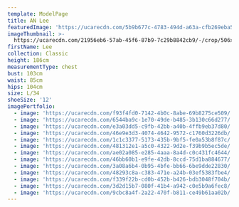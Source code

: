 ```yaml
---
template: ModelPage
title: AN Lee
featuredImage: 'https://ucarecdn.com/5b9b677c-4783-494d-a63a-cfb269eba5ba/'
imageThumbnail: >-
  https://ucarecdn.com/21956eb6-57ab-45f6-87b9-7c29b8842cb9/-/crop/506x800/649,0/-/preview/
firstName: Lee
collection: Classic
height: 186cm
measurementType: chest
bust: 103cm
waist: 85cm
hips: 104cm
size: L/34
shoeSize: '12'
imagePortfolio:
  - image: 'https://ucarecdn.com/f93f4fd0-7142-4b0c-8abe-69b8275ce509/'
  - image: 'https://ucarecdn.com/6544ba9c-1e70-49de-b485-3b130c66d277/'
  - image: 'https://ucarecdn.com/e3a03dd5-c9fb-42bb-a40b-4ffb9eb37d80/'
  - image: 'https://ucarecdn.com/46e9e3d3-4074-4642-9572-c1760d3226db/'
  - image: 'https://ucarecdn.com/1c1c3377-5173-435b-9bf5-fe0a53b8f87c/'
  - image: 'https://ucarecdn.com/481312e1-a5c0-4322-9d2e-f39b9b5ec5de/'
  - image: 'https://ucarecdn.com/ae02a085-e285-4aaa-8a4d-c0c431fc4644/'
  - image: 'https://ucarecdn.com/46bb60b1-e9fe-42db-8ccd-75d1ba884677/'
  - image: 'https://ucarecdn.com/3a08a6b4-0b95-4bfe-bb66-6be9dde22830/'
  - image: 'https://ucarecdn.com/48293c8a-c383-471e-a24b-03ef5383fbe4/'
  - image: 'https://ucarecdn.com/f339f22b-cd0b-452b-b426-bdb3048f704b/'
  - image: 'https://ucarecdn.com/3d2d15b7-080f-41b4-a942-c0e5b9a6fec8/'
  - image: 'https://ucarecdn.com/9cbc8a4f-2a22-470f-b811-ce49b61aa02b/'
---
```


